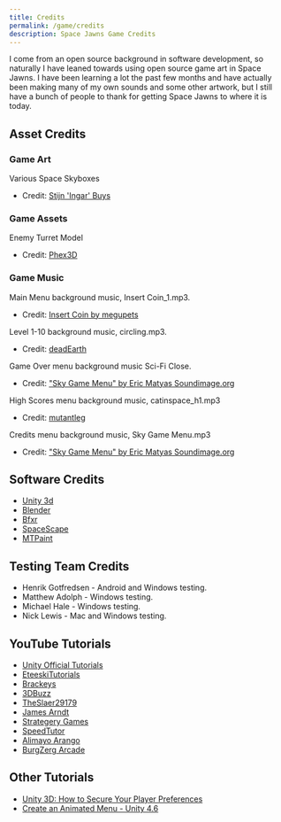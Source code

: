 ```yaml
---
title: Credits
permalink: /game/credits
description: Space Jawns Game Credits
---
```


I come from an open source background in software development, so naturally I have leaned towards using open source game art in Space Jawns. I have been learning a lot the past few months and have actually been making many of my own sounds and some other artwork, but I still have a bunch of people to thank for getting Space Jawns to where it is today.

## Asset Credits

### Game Art
Various Space Skyboxes
- Credit: [Stijn 'Ingar' Buys](http://forums.xonotic.org/showthread.php?tid=3755)

### Game Assets
Enemy Turret Model
- Credit: [Phex3D](https://www.assetstore.unity3d.com/en/#!/publisher/267)

### Game Music
Main Menu background music, Insert Coin_1.mp3. 
- Credit: [Insert Coin by megupets](http://opengameart.org/content/insert-coin)

Level 1-10 background music, circling.mp3. 
- Credit: [deadEarth](http://opengameart.org/content/circling)

Game Over menu background music Sci-Fi Close.
- Credit: ["Sky Game Menu" by Eric Matyas Soundimage.org](http://opengameart.org/content/sci-fi-close)

High Scores menu background music, catinspace_h1.mp3
- Credit: [mutantleg](http://opengameart.org/content/cat-in-space)

Credits menu background music, Sky Game Menu.mp3
- Credit: ["Sky Game Menu" by Eric Matyas Soundimage.org](http://opengameart.org/content/sky-game-menu)

## Software Credits
- [Unity 3d](http://unity3d.com/)
- [Blender](http://www.blender.org/)
- [Bfxr](https://www.bfxr.net/)
- [SpaceScape](http://alexcpeterson.com/spacescape/)
- [MTPaint](http://mtpaint.sourceforge.net/)

## Testing Team Credits
- Henrik Gotfredsen - Android and Windows testing.
- Matthew Adolph - Windows testing.
- Michael Hale - Windows testing.
- Nick Lewis - Mac and Windows testing.

## YouTube Tutorials
- [Unity Official Tutorials](https://www.youtube.com/user/Unity3D/videos)
- [EteeskiTutorials](https://www.youtube.com/user/ETeeskiTutorials/videos)
- [Brackeys](https://www.youtube.com/user/Brackeys/videos)
- [3DBuzz](https://www.youtube.com/user/3DBuzz/videos)
- [TheSlaer29179](https://www.youtube.com/user/theslayer29179/videos)
- [James Arndt](https://www.youtube.com/user/PolyNurb/videos)
- [Strategery Games](https://www.youtube.com/user/StrategeryGames/videos)
- [SpeedTutor](https://www.youtube.com/user/SpeedTutor/videos)
- [Alimayo Arango](https://www.youtube.com/user/aadigitalproductions/videos)
- [BurgZerg Arcade](https://www.youtube.com/channel/UCOIcO8Lsk1MERedhOnew73A)

## Other Tutorials
- [Unity 3D: How to Secure Your Player Preferences](http://www.talksharp.com/how-to-securely-store-data-in-unity-player-preferences)
- [Create an Animated Menu - Unity 4.6](http://www.thegamecontriver.com/2014/10/create-sliding-pause-menu-unity-46-gui.html)
